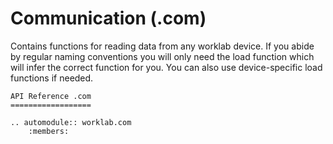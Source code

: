 # Communication (.com)

Contains functions for reading data from any worklab device. If you
abide by regular naming conventions you will only need the load function
which will infer the correct function for you. You can also use
device-specific load functions if needed.

```{eval-rst}
API Reference .com
==================

.. automodule:: worklab.com
    :members:
```


